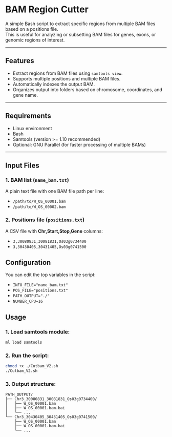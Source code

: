 # BAM Region Cutter

A simple Bash script to extract specific regions from multiple BAM files based on a positions file.  
This is useful for analyzing or subsetting BAM files for genes, exons, or genomic regions of interest.

---

## Features
- Extract regions from BAM files using `samtools view`.
- Supports multiple positions and multiple BAM files.
- Automatically indexes the output BAM.
- Organizes output into folders based on chromosome, coordinates, and gene name.

---

## Requirements
- Linux environment
- Bash
- Samtools (version >= 1.10 recommended)
- Optional: GNU Parallel (for faster processing of multiple BAMs)

---

## Input Files

### 1. BAM list (`name_bam.txt`)
A plain text file with one BAM file path per line:

- `/path/to/W_OS_00001.bam`
- `/path/to/W_OS_00002.bam`

### 2. Positions file (`positions.txt`)
A CSV file with **Chr,Start,Stop,Gene** columns:

- `3,30080831,30081831,Os03g0734400`
- `3,30430405,30431405,Os03g0741500`

## Configuration
You can edit the top variables in the script:

- `INFO_FILE="name_bam.txt"`
- `POS_FILE="positions.txt"`
- `PATH_OUTPUT="./"`
- `NUMBER_CPU=16`


## Usage
### 1. Load samtools module:
```bash
ml load samtools
```
### 2. Run the script:
```bash
chmod +x ./Cutbam_V2.sh
./Cutbam_V2.sh
```
### 3. Output structure:
```
PATH_OUTPUT/
├── Chr3_30080831_30081831_Os03g0734400/
│   ├── W_OS_00001.bam
│   ├── W_OS_00001.bam.bai
│   └── ...
└── Chr3_30430405_30431405_Os03g0741500/
    ├── W_OS_00001.bam
    ├── W_OS_00001.bam.bai
    └── ...
```
